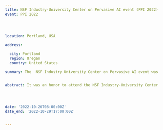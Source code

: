 ```yaml
---
title: NSF Industry-University Center on Pervasive AI event (PPI 2022)
event: PPI 2022




location: Portland, USA

address:
  
  city: Portland
  region: Oregan
  country: United States

summary: The  NSF Industry University Center on Pervasive AI event was held in Portland, OR, USA organized by Oregon State University in collaboration with CU Boulder University and Oakland University.


abstract: It was an honor to attend the NSF Industry-University Center on Pervasive AI's industry advisory board event in Portland, where I had the opportunity to present my research work on Dynamic Software Containers Workload Balancing via Many-Objective Search. I was honored to receive the most industry-ready research award among many great projects presented by CU Boulder University, Oregon State University, and Oakland University. To more achievements! Watch My 1mn pitch! [![Watch the video](./1.jpeg)](https://youtu.be/InJrm7rC9S4)




date: '2022-10-26T08:00:00Z'
date_end: '2022-10-29T17:00:00Z'


---
```







